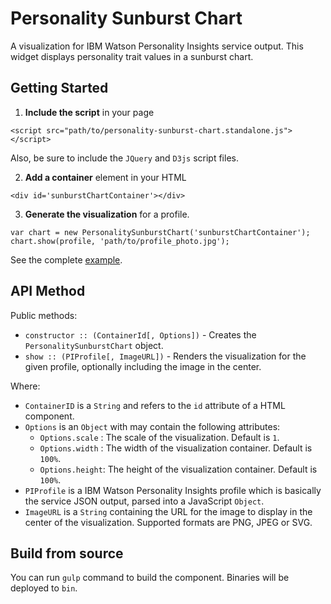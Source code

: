 # Personality Sunburst Chart

A visualization for IBM Watson Personality Insights service output. This widget displays personality trait values in a sunburst chart.

## Getting Started

1. **Include the script** in your page
```
<script src="path/to/personality-sunburst-chart.standalone.js"></script>
```
Also, be sure to include the `JQuery` and `D3js` script files.

2. **Add a container** element in your HTML

```
<div id='sunburstChartContainer'></div>
```

3. **Generate the visualization** for a profile.
```
var chart = new PersonalitySunburstChart('sunburstChartContainer');
chart.show(profile, 'path/to/profile_photo.jpg');
```

See the complete [example](./examples/example.html).

## API Method

Public methods:
  - `constructor :: (ContainerId[, Options])` - Creates the `PersonalitySunburstChart` object.
  - `show :: (PIProfile[, ImageURL])` - Renders the visualization for the given profile, optionally including the image in the center.

Where:
  - `ContainerID` is a `String` and refers to the `id` attribute of a HTML component.
  - `Options` is an `Object` with may contain the following attributes:
    - `Options.scale` : The scale of the visualization. Default is `1`.
    - `Options.width` : The width of the visualization container. Default is `100%`.
    - `Options.height`: The height of the visualization container. Default is `100%`.
  - `PIProfile` is a IBM Watson Personality Insights profile which is basically the service JSON output, parsed into a JavaScript `Object`.
  - `ImageURL` is a `String` containing the URL for the image to display in the center of the visualization. Supported formats are PNG, JPEG or SVG.


## Build from source

You can run `gulp` command to build the component. Binaries will be
deployed to `bin`.

